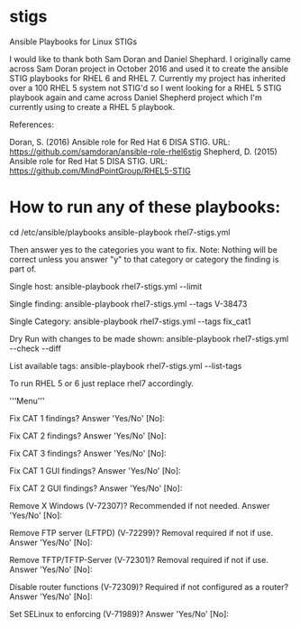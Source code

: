 # stigs
Ansible Playbooks for Linux STIGs


I would like to thank both Sam Doran and Daniel Shephard. I originally came across Sam Doran project in October 2016 and used it to create the ansible STIG playbooks for RHEL 6 and RHEL 7. Currently my project has inherited over a 100 RHEL 5 system not STIG'd so I went looking for a RHEL 5 STIG playbook again and came across Daniel Shepherd project which I'm currently using to create a RHEL 5 playbook.   


References:

Doran, S. (2016) Ansible role for Red Hat 6 DISA STIG. URL: https://github.com/samdoran/ansible-role-rhel6stig
Shepherd, D. (2015) Ansible role for Red Hat 5 DISA STIG. URL: https://github.com/MindPointGroup/RHEL5-STIG


# How to run any of these playbooks:

cd /etc/ansible/playbooks
ansible-playbook rhel7-stigs.yml

Then answer yes to the categories you want to fix.
Note: Nothing will be correct unless you answer "y" to that category or category the finding is part of.

Single host:
ansible-playbook rhel7-stigs.yml --limit <hostname>

Single finding:
ansible-playbook rhel7-stigs.yml --tags V-38473

Single Category:
ansible-playbook rhel7-stigs.yml --tags fix_cat1

Dry Run with changes to be made shown:
ansible-playbook rhel7-stigs.yml --check --diff

List available tags:
ansible-playbook rhel7-stigs.yml --list-tags

To run RHEL 5 or 6 just replace rhel7 accordingly. 

'''Menu'''

Fix CAT 1 findings? Answer 'Yes/No' [No]:

Fix CAT 2 findings? Answer 'Yes/No' [No]:

Fix CAT 3 findings? Answer 'Yes/No' [No]:

Fix CAT 1 GUI findings? Answer 'Yes/No' [No]:

Fix CAT 2 GUI findings? Answer 'Yes/No' [No]:

Remove X Windows (V-72307)? Recommended if not needed.  Answer 'Yes/No' [No]:

Remove FTP server (LFTPD) (V-72299)? Removal required if not if use. Answer 'Yes/No' [No]:

Remove TFTP/TFTP-Server (V-72301)? Removal required if not if use.  Answer 'Yes/No' [No]:

Disable router functions (V-72309)? Required if not configured as a router? Answer 'Yes/No' [No]:

Set SELinux to enforcing (V-71989)? Answer 'Yes/No' [No]:


